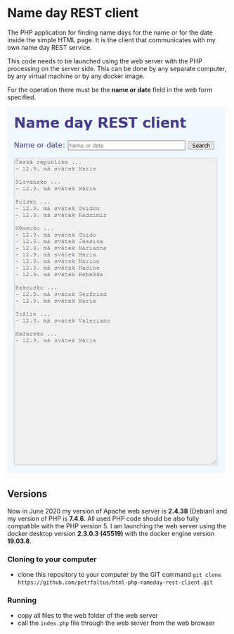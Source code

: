 # Name day REST client
The PHP application for finding name days for the name or for the date inside the simple HTML page. It is the client that communicates with my own name day REST service.

This code needs to be launched using the web server with the PHP processing on the server side. This can be done by any separate computer, by any virtual machine or by any docker image.

For the operation there must be the **name or date** field in the web form specified.

![Web application screenshot](web.application.screenshot.png)

## Versions
Now in June 2020 my version of Apache web server is **2.4.38** (Debian) and my version of PHP is **7.4.6**. All used PHP code should be also fully compatible with the PHP version 5. I am launching the web server using the docker desktop version **2.3.0.3 (45519)** with the docker engine version **19.03.8**.

### Cloning to your computer
- clone this repository to your computer by the GIT command `git clone https://github.com/petrfaltus/html-php-nameday-rest-client.git`

### Running
- copy all files to the web folder of the web server
- call the `index.php` file through the web server from the web browser
